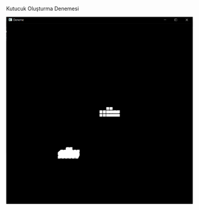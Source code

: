 Kutucuk Oluşturma Denemesi

![alt text](https://github.com/alihansultan/bitirme/blob/main/Kutucuk%20Olusturma%20Denemesi%20(Demo)/Kutucuk%20Olusturma%20Denemesi%20G%C3%B6r%C3%BCn%C3%BCm%C3%BC.png)
